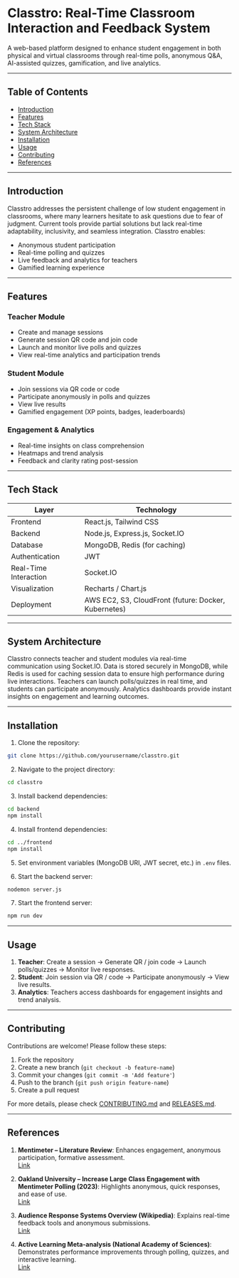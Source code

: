 # Classtro: Real-Time Classroom Interaction and Feedback System

A web-based platform designed to enhance student engagement in both physical and virtual classrooms through real-time polls, anonymous Q&A, AI-assisted quizzes, gamification, and live analytics.

---

## Table of Contents

- [Introduction](#introduction)  
- [Features](#features)  
- [Tech Stack](#tech-stack)  
- [System Architecture](#system-architecture)  
- [Installation](#installation)  
- [Usage](#usage)  
- [Contributing](#contributing)  
- [References](#references)  

---

## Introduction

Classtro addresses the persistent challenge of low student engagement in classrooms, where many learners hesitate to ask questions due to fear of judgment. Current tools provide partial solutions but lack real-time adaptability, inclusivity, and seamless integration. Classtro enables:

- Anonymous student participation  
- Real-time polling and quizzes  
- Live feedback and analytics for teachers  
- Gamified learning experience  

---

## Features

### Teacher Module
- Create and manage sessions  
- Generate session QR code and join code  
- Launch and monitor live polls and quizzes  
- View real-time analytics and participation trends  

### Student Module
- Join sessions via QR code or code  
- Participate anonymously in polls and quizzes  
- View live results  
- Gamified engagement (XP points, badges, leaderboards)  

### Engagement & Analytics
- Real-time insights on class comprehension  
- Heatmaps and trend analysis  
- Feedback and clarity rating post-session  

---

## Tech Stack

| Layer | Technology |
|-------|------------|
| Frontend | React.js, Tailwind CSS |
| Backend | Node.js, Express.js, Socket.IO |
| Database | MongoDB, Redis (for caching) |
| Authentication | JWT |
| Real-Time Interaction | Socket.IO |
| Visualization | Recharts / Chart.js |
| Deployment | AWS EC2, S3, CloudFront (future: Docker, Kubernetes) |

---

## System Architecture

Classtro connects teacher and student modules via real-time communication using Socket.IO. Data is stored securely in MongoDB, while Redis is used for caching session data to ensure high performance during live interactions. Teachers can launch polls/quizzes in real time, and students can participate anonymously. Analytics dashboards provide instant insights on engagement and learning outcomes.

---

## Installation

1. Clone the repository:  
```bash
git clone https://github.com/yourusername/classtro.git
```

2. Navigate to the project directory:  
```bash
cd classtro
```

3. Install backend dependencies:  
```bash
cd backend
npm install
```

4. Install frontend dependencies:  
```bash
cd ../frontend
npm install
```

5. Set environment variables (MongoDB URI, JWT secret, etc.) in `.env` files.

6. Start the backend server:  
```bash
nodemon server.js
```

7. Start the frontend server:  
```bash
npm run dev
```

---

## Usage

1. **Teacher**: Create a session → Generate QR / join code → Launch polls/quizzes → Monitor live responses.  
2. **Student**: Join session via QR / code → Participate anonymously → View live results.  
3. **Analytics**: Teachers access dashboards for engagement insights and trend analysis.  

---

## Contributing

Contributions are welcome! Please follow these steps:

1. Fork the repository  
2. Create a new branch (`git checkout -b feature-name`)  
3. Commit your changes (`git commit -m 'Add feature'`)  
4. Push to the branch (`git push origin feature-name`)  
5. Create a pull request  

For more details, please check [CONTRIBUTING.md](CONTRIBUTING.md) and [RELEASES.md](RELEASES.md).

---

## References

1. **Mentimeter – Literature Review**: Enhances engagement, anonymous participation, formative assessment.  
   [Link](https://www.researchgate.net/publication/389708725_Mentimeter_Tool_for_Enhancing_Student_Engagement_and_Active_Learning_A_Literature_Review)  

2. **Oakland University – Increase Large Class Engagement with Mentimeter Polling (2023)**: Highlights anonymous, quick responses, and ease of use.  
   [Link](https://www.oakland.edu/cetl/teaching-tips/2023/09/Increase-Large-Class-Engagement-with-Mentimeter-Polling.php)  

3. **Audience Response Systems Overview (Wikipedia)**: Explains real-time feedback tools and anonymous submissions.  
   [Link](https://en.wikipedia.org/wiki/Audience_response)  

4. **Active Learning Meta-analysis (National Academy of Sciences)**: Demonstrates performance improvements through polling, quizzes, and interactive learning.  
   [Link](https://en.wikipedia.org/wiki/Active_learning)